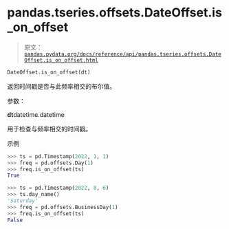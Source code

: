 # pandas.tseries.offsets.DateOffset.is_on_offset

> 原文：[`pandas.pydata.org/docs/reference/api/pandas.tseries.offsets.DateOffset.is_on_offset.html`](https://pandas.pydata.org/docs/reference/api/pandas.tseries.offsets.DateOffset.is_on_offset.html)

```py
DateOffset.is_on_offset(dt)
```

返回时间戳是否与此频率相交的布尔值。

参数：

**dt**datetime.datetime

用于检查与频率相交的时间戳。

示例

```py
>>> ts = pd.Timestamp(2022, 1, 1)
>>> freq = pd.offsets.Day(1)
>>> freq.is_on_offset(ts)
True 
```

```py
>>> ts = pd.Timestamp(2022, 8, 6)
>>> ts.day_name()
'Saturday'
>>> freq = pd.offsets.BusinessDay(1)
>>> freq.is_on_offset(ts)
False 
```
